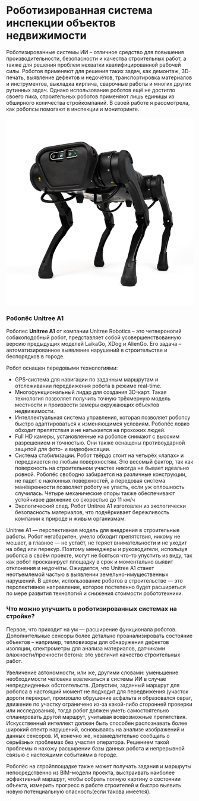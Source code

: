 # Роботизированная система инспекции объектов недвижимости

Роботизированные системы ИИ – отличное средство для повышения производительности, безопасности и качества строительных работ, а также для решения проблем нехватки квалифицированной рабочей силы. Роботов применяют для решения таких задач, как демонтаж, 3D-печать, выявление дефектов и недочётов, транспортировка материалов и инструментов, выкладка кирпича, сварочные работы и многих других рутинных задач. Однако использование роботов ещё не достигло своего пика, строительных роботов применяют лишь единицы из обширного количества стройкомпаний. В своей работе я рассмотрела, как робопсы помогают в инспекции и мониторинге.

![Робопес Unitree A1](robopes.png)

### Робопёс Unitree A1

Робопес __Unitree A1__ от компании Unitree Robotics – это четвероногий собакоподобный робот, представляет собой усовершенствованную версию предыдущих моделей LaikaGo, XDog и AlienGo. Его задача – автоматизированное выявление нарушений в строительстве и беспорядков в городе.

Робот оснащен передовыми технологиями:
- GPS-система для навигации по заданным маршрутам и отслеживании передвижения робота в режиме real-time.
- Многофункциональный лидар для создания 3D-карт. Такая технология позволяет получить точную трёхмерную модель местности и произвести замеры окружающих объектов недвижимости.
- Интеллектуальная система управления, которая позволяет робопсу быстро адаптироваться к изменяющимся условиям. Робопёс ловко обходит препятствия и не натыкается на прохожих людей.
- Full HD камеры, установленные на робопсе снимают с высоким разрешением и точностью. Они также оснащены противоударной защитой для фото- и видеофиксации.
- Система стабилизации. Робот твёрдо стоит на четырёх «лапах» и передвиается по любым поверхностям. Это весомый фактор, так как поверхность на строительном участке никогда не бывает идеально ровной. Робопёс свободно забирается на различные конструкции, не падет с наклонных поверхностей, а передовая система манёвренности позволяет роботу не упасть, если уж оплошность случилась. Четыре механические опоры также обеспечивают устойчивое движение со скоростью до 11 км/ч
- Экологический след. Робот  Unitree A1 изготовлен из экологически безопасность материалов, что подчёркивает бережливость компании к природе и живым организмам.

Unitree A1 — перспективная модель для внедрения в строительные работы. Робот негабаритен, умело обходит препятствия, никому не мешает, а главное — не устаёт, не теряет внимательности и не уходит на обед или перекур. Поэтому менеджеры и руководители, используя робопса в своём проекте, могут не бояться что-то упустить из виду, так как робот просканирует площадку в срок и моментально выявит отклонения и недочёты.
Ожидается, что Unitree A1 станет неотъемлемой частью в выявлении земельно-имущественных нарушений. В целом, использование роботов в строительстве — это перспективное направление, которое постепенно будет расширяться по мере развития технологий и снижения стоимости робототехники.

### Что можно улучшить в роботизированных системах на стройке?
Первое, что приходит на ум — расширение функционала роботов. Дополнительные сенсоры более детально проанализировать состояние объектов – например, тепловизоры для обнаружения дефектов изоляции, спектрометры для анализа материалов, датчиками влажности/прочности бетона: это увеличит качество строительных работ.

Увеличение автономности, или же, другими словами: уменьшение необходимости человека вовлекаться в системы ИИ в случае непредвиденных обстоятельств. Допустим, заданный маршрут для робопса в настоящий момент не подходит для передвижения (участок дороги перекрыт, произошло обрушение асфальта и образовался овраг, движение по участку ограничено из-за какой-либо сторонней проверки или исследования), тогда робот должен уметь самостоятельно спланировать другой маршрут, учитывая всевозможные препятствия. Искусственный интеллект должен быть способен распознавать более широкий спектр нарушений, основываясь на анализе изображений и данных сенсоров. И, конечно же, незамедлительно сообщать о серьёзных проблемах без участия оператора. Решением такой проблемы я нахожу расширении базы данных робота и непрерывной связью с настоящими событиями в городе.

Робопёс на стройплощадке также может получать задания и маршруты непосредственно из BIM-модели проекта, выстраивать наиболее эффективный маршрут, чтобы собрать полную картину о состоянии объекта, измерить прогресс в работе строителей и быстро выявить новую потенциальную опасность(если такова имеется).
